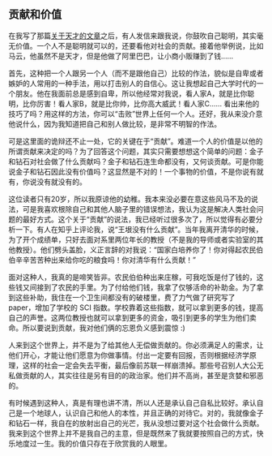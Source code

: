 <div class="inner">
<h2>贡献和价值</h2>
<p>在我写了那篇<a href="http://www.yinwang.org/blog-cn/2014/08/11/genius">关于天才的文章</a>之后，有人发信来跟我说，你鼓吹自己聪明，其实毫无价值。一个人不是聪明就可以的，还要看他对社会的贡献。接着他举例说，比如马云，他虽然不是天才，但是他做了阿里巴巴，让小商小贩赚到了钱……</p>
<p>首先，这种把一个人跟另一个人（而不是跟他自己）比较的作法，貌似是自卑或者嫉妒的人常用的一种手法，用以打击别人的自信心。这让我想起自己大学时代的一个朋友。他在我面前总是感到自卑，所以他经常对我说，看人家A，就是比你聪明，比你厉害！看人家B，就是比你帅，比你高大威武！看人家C…… 看出来他的技巧了吗？用这样的方法，你可以“击败”世界上任何一个人。还好，我从来没介意他说什么，因为我知道把自己和别人做比较，是非常不明智的作法。</p>
<p>可是这里面的诡辩还不止一处，它的关键在于“贡献”。难道一个人的价值是以他的所谓贡献来决定的吗？为了回答这个问题，其实只需要想想这个简单的问题：金子和钻石对社会做了什么贡献吗？金子和钻石连生命都没有，又何谈贡献。可是你能说金子和钻石因此没有价值吗？这显然是不对的！一个事物的价值，不是你说有就有，你说没有就没有的。</p>
<p>这位读者只有20岁，所以我原谅他的幼稚。我本来没必要在意这些风马不及的说法，可是我喜欢根除自己和其他人脑子里的错误想法，我认为这是解决人类社会问题的最好方式。这个关于“贡献”的说法，我已经听过很多次了，所以觉得有必要分析一下。有人在知乎上评论我，说“王垠没有什么贡献”。当年我离开清华的时候，为了开个成绩单，只好去面对系里两位年长的教授（不是我的导师或者实验室的其他教授）。他们劈头盖脸，义正言辞的对我说：“国家白培养你了！你对得起农民伯伯辛辛苦苦种出来给你吃的粮食吗！你对清华有什么贡献！”</p>
<p>面对这种人，我真的是啼笑皆非。农民伯伯种出来庄稼，可我吃饭是付了钱的，这些钱又间接到了农民的手里。为了付给他们钱，我拿了仅够活命的补助金。为了拿到这些补助，我住在一个卫生间都没有的破楼里，费了力气做了研究写了 paper，增加了学校的 SCI 指数。学校靠着这些指数，就可以拿到更多的钱，提高自己的声誉。这两位教授也就可以拿到更多的资金，吸引到更多的学生为他们卖命。所以要说到贡献，我对他们俩的忘恩负义感到震惊 :)</p>
<p>人来到这个世界上，并不是为了给其他人无偿做贡献的。你必须满足人的需求，让他们开心，才能让他们愿意为你做事情。付出一定要有回报，否则根据经济学原理，这样的社会一定会失去平衡，最后像前苏联一样崩溃掉。那些号召别人大公无私做贡献的人，其实往往是另有目的的政治家。他们并不高尚，甚至是贪婪和邪恶的。</p>
<p>有时候遇到这种人，真是有理也讲不清，所以人还是承认自己自私比较好。承认自己是一个地球人，认识自己和他人的本性，并且正确的对待它。对的，我就像金子和钻石一样，我自在的放射出自己的光芒，我从没想过要对这个社会做什么贡献。我来到这个世界上并不是我自己的主意，但是既然来了我就要按照自己的方式，快乐地度过一生。我的价值只存在于欣赏我的人眼里。</p>
</div>
<div class="ad-banner" style="margin-top: 5px">
<script async src="//pagead2.googlesyndication.com/pagead/js/adsbygoogle.js"></script>
<ins class="adsbygoogle"
                    style="display:inline-block;width:100%;height:90px"
                    data-ad-client="ca-pub-1331524016319584"
                    data-ad-slot="6657867155"></ins>
<script>(adsbygoogle = window.adsbygoogle || []).push({});</script>
</div>
<script data-ad-client="ca-pub-1331524016319584" async
            src="https://pagead2.googlesyndication.com/pagead/js/adsbygoogle.js">
</script>
    